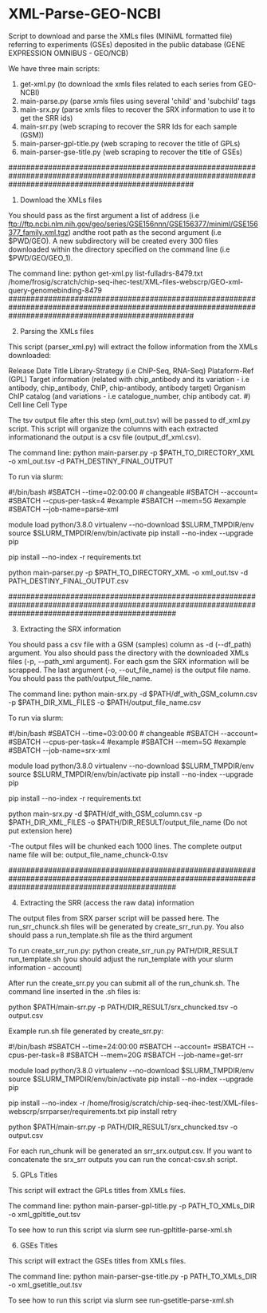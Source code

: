 # XML-Parse-GEO-NCBI
Script to download and parse the XMLs files (MINiML formatted file) referring to experiments (GSEs) deposited in the public database (GENE EXPRESSION OMNIBUS - GEO/NCB) 

We have three main scripts:

1) get-xml.py (to download the xmls files related to each series from GEO-NCBI)
2) main-parse.py (parse xmls files using several 'child' and 'subchild' tags
3) main-srx.py (parse xmls files to recover the SRX information to use it to get the SRR ids)
4) main-srr.py (web scraping to recover the SRR Ids for each sample (GSM)) 
5) main-parser-gpl-title.py (web scraping to recover the title of GPLs) 
6) main-parser-gse-title.py (web scraping to recover the title of GSEs) 

##########################################################################################################################################################
1) Download the XMLs files

You should pass as the first argument a list of address (i.e ftp://ftp.ncbi.nlm.nih.gov/geo/series/GSE156nnn/GSE156377/miniml/GSE156377_family.xml.tgz) andthe root path as the second argument (i.e $PWD/GEO). A new subdirectory will be created every 300 files downloaded within the directory specified on the command line (i.e $PWD/GEO/GEO_1).


The command line:
python get-xml.py list-fulladrs-8479.txt /home/frosig/scratch/chip-seq-ihec-test/XML-files-webscrp/GEO-xml-query-genomebinding-8479
##########################################################################################################################################################


2) Parsing the XMLs files

This script (parser_xml.py) will extract the follow information from the XMLs downloaded:

Release Date
Title
Library-Strategy (i.e ChIP-Seq, RNA-Seq)
Plataform-Ref (GPL)
Target information (related with chip_antibody and its variation - i.e antibody, chip_antibody, ChIP, chip-antibody, antibody target) 
Organism
ChIP catalog (and variations - i.e catalogue_number, chip antibody cat. #)
Cell line
Cell Type


The tsv output file after this step (xml_out.tsv) will be passed to df_xml.py script. This script will organize the columns with each extracted informationand the output is a csv file (output_df_xml.csv).



The command line:
python main-parser.py -p $PATH_TO_DIRECTORY_XML -o xml_out.tsv -d PATH_DESTINY_FINAL_OUTPUT

To run via slurm:

#!/bin/bash
#SBATCH --time=02:00:00 # changeable 
#SBATCH --account=
#SBATCH --cpus-per-task=4 #example
#SBATCH --mem=5G #example
#SBATCH --job-name=parse-xml


module load python/3.8.0
virtualenv --no-download $SLURM_TMPDIR/env
source $SLURM_TMPDIR/env/bin/activate
pip install --no-index --upgrade pip

pip install --no-index -r requirements.txt

python main-parser.py -p $PATH_TO_DIRECTORY_XML -o xml_out.tsv -d PATH_DESTINY_FINAL_OUTPUT.csv

######################################################################################################################################################


3) Extracting the SRX information

You should pass a csv file with a GSM (samples) column as -d (--df_path) argument. You also should pass the directory with the downloaded XMLs files (-p, --path_xml argument). For each gsm the SRX information will be scrapped. The last argument (-o, --out_file_name) is the output file name. You should pass the path/output_file_name.

The command line: 
python main-srx.py -d $PATH/df_with_GSM_column.csv -p $PATH_DIR_XML_FILES -o $PATH/output_file_name.csv

To run via slurm:

#!/bin/bash
#SBATCH --time=03:00:00 # changeable
#SBATCH --account=
#SBATCH --cpus-per-task=4 #example
#SBATCH --mem=5G #example
#SBATCH --job-name=srx-xml


module load python/3.8.0
virtualenv --no-download $SLURM_TMPDIR/env
source $SLURM_TMPDIR/env/bin/activate
pip install --no-index --upgrade pip

pip install --no-index -r requirements.txt

python main-srx.py -d $PATH/df_with_GSM_column.csv -p $PATH_DIR_XML_FILES -o $PATH/DIR_RESULT/output_file_name (Do not put extension here)

-The output files will be chunked each 1000 lines. The complete output name file will be: output_file_name_chunck-0.tsv


######################################################################################################################################################


4) Extracting the SRR (access the raw data) information

The output files from SRX parser script will be passed here. The run_srr_chunck.sh files will be generated by create_srr_run.py. You also should pass a run_template.sh file as the third argument

To run create_srr_run.py:
python create_srr_run.py PATH/DIR_RESULT run_template.sh (you should adjust the run_template with your slurm information - account)


After run the create_srr.py you can submit all of the run_chunk.sh. The command line inserted in the .sh files is:

python $PATH/main-srr.py -p PATH/DIR_RESULT/srx_chuncked.tsv -o output.csv

Example run.sh file generated by create_srr.py:

#!/bin/bash
#SBATCH --time=24:00:00
#SBATCH --account=
#SBATCH --cpus-per-task=8
#SBATCH --mem=20G
#SBATCH --job-name=get-srr



module load python/3.8.0
virtualenv --no-download $SLURM_TMPDIR/env
source $SLURM_TMPDIR/env/bin/activate
pip install --no-index --upgrade pip

pip install --no-index -r /home/frosig/scratch/chip-seq-ihec-test/XML-files-webscrp/srrparser/requirements.txt
pip install retry

python $PATH/main-srr.py -p PATH/DIR_RESULT/srx_chuncked.tsv -o output.csv

For each run_chunk will be generated an srr_srx.output.csv. If you want to concatenate the srx_srr outputs you can run the concat-csv.sh script.


5) GPLs Titles


This script will extract the GPLs titles from XMLs files.

The command line: 
python main-parser-gpl-title.py -p PATH_TO_XMLs_DIR -o xml_gpltitle_out.tsv

To see how to run this script via slurm see run-gpltitle-parse-xml.sh



6) GSEs Titles 

This script will extract the GSEs titles from XMLs files.

The command line:
python main-parser-gse-title.py -p PATH_TO_XMLs_DIR -o xml_gsetitle_out.tsv

To see how to run this script via slurm see run-gsetitle-parse-xml.sh


